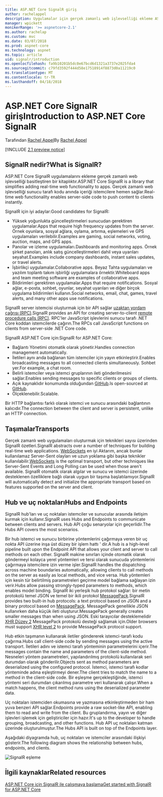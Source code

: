 ```yaml
---
title: ASP.NET Core SignalR giriş
author: rachelappel
description: Uygulamalar için gerçek zamanlı web işlevselliği ekleme ASP.NET Core SignalR kitaplığı nasıl basitleştirir öğrenin.
manager: wpickett
monikerRange: '>= aspnetcore-2.1'
ms.author: rachelap
ms.custom: mvc
ms.date: 03/07/2018
ms.prod: aspnet-core
ms.technology: aspnet
ms.topic: article
uid: signalr/introduction
ms.openlocfilehash: fa9b10201b5dc0e67bcd6d1321a3737e2025fda4
ms.sourcegitcommit: c79fd3592f444d58e17518914f8873d0a11219c0
ms.translationtype: MT
ms.contentlocale: tr-TR
ms.lasthandoff: 04/18/2018
---
```

# <a name="introduction-to-aspnet-core-signalr"></a><span data-ttu-id="6577d-103">ASP.NET Core SignalR giriş</span><span class="sxs-lookup"><span data-stu-id="6577d-103">Introduction to ASP.NET Core SignalR</span></span>

<span data-ttu-id="6577d-104">Tarafından [Rachel Appel](https://twitter.com/rachelappel)</span><span class="sxs-lookup"><span data-stu-id="6577d-104">By [Rachel Appel](https://twitter.com/rachelappel)</span></span>


[!INCLUDE [2.1 preview notice](~/includes/2.1.md)]

## <a name="what-is-signalr"></a><span data-ttu-id="6577d-105">SignalR nedir?</span><span class="sxs-lookup"><span data-stu-id="6577d-105">What is SignalR?</span></span>

<span data-ttu-id="6577d-106">ASP.NET Core SignalR uygulamalarını ekleme gerçek zamanlı web işlevselliği basitleştiren bir kitaplıktır.</span><span class="sxs-lookup"><span data-stu-id="6577d-106">ASP.NET Core SignalR is a library that simplifies adding real-time web functionality to apps.</span></span> <span data-ttu-id="6577d-107">Gerçek zamanlı web işlevselliği sunucu tarafı kodu anında içeriği istemcilere hemen sağlar.</span><span class="sxs-lookup"><span data-stu-id="6577d-107">Real-time web functionality enables server-side code to push content to clients instantly.</span></span>

<span data-ttu-id="6577d-108">SignalR için iyi adaylar:</span><span class="sxs-lookup"><span data-stu-id="6577d-108">Good candidates for SignalR:</span></span>

* <span data-ttu-id="6577d-109">Yüksek yoğunlukta güncelleştirmeleri sunucudan gerektiren uygulamalar.</span><span class="sxs-lookup"><span data-stu-id="6577d-109">Apps that require high frequency updates from the server.</span></span> <span data-ttu-id="6577d-110">Örnek oyunlara, sosyal ağlara, oylama, artırma, eşlemeleri ve GPS uygulamaları verilebilir.</span><span class="sxs-lookup"><span data-stu-id="6577d-110">Examples are gaming, social networks, voting, auction, maps, and GPS apps.</span></span>
* <span data-ttu-id="6577d-111">Panolar ve izleme uygulamaları.</span><span class="sxs-lookup"><span data-stu-id="6577d-111">Dashboards and monitoring apps.</span></span> <span data-ttu-id="6577d-112">Örnek şirket panoları, anlık satış güncelleştirmeleri dahil veya uyarıları seyahat.</span><span class="sxs-lookup"><span data-stu-id="6577d-112">Examples include company dashboards, instant sales updates, or travel alerts.</span></span>
* <span data-ttu-id="6577d-113">İşbirlikçi uygulamalar.</span><span class="sxs-lookup"><span data-stu-id="6577d-113">Collaborative apps.</span></span> <span data-ttu-id="6577d-114">Beyaz Tahta uygulamaları ve yazılım toplantı takım işbirliği uygulamalara örnektir.</span><span class="sxs-lookup"><span data-stu-id="6577d-114">Whiteboard apps and team meeting software are examples of collaborative apps.</span></span>
* <span data-ttu-id="6577d-115">Bildirimleri gerektiren uygulamalar.</span><span class="sxs-lookup"><span data-stu-id="6577d-115">Apps that require notifications.</span></span> <span data-ttu-id="6577d-116">Sosyal ağlar, e-posta, sohbet, oyunlar, seyahat uyarıları ve diğer birçok uygulama bildirimleri kullanın.</span><span class="sxs-lookup"><span data-stu-id="6577d-116">Social networks, email, chat, games, travel alerts, and many other apps use notifications.</span></span>

<span data-ttu-id="6577d-117">SignalR server istemcisi oluşturmak için bir API sağlar [uzaktan yordam çağrısı (RPC)](https://wikipedia.org/wiki/Remote_procedure_call).</span><span class="sxs-lookup"><span data-stu-id="6577d-117">SignalR provides an API for creating server-to-client [remote procedure calls (RPC)](https://wikipedia.org/wiki/Remote_procedure_call).</span></span> <span data-ttu-id="6577d-118">RPC'ler JavaScript işlevlerini sunucu tarafı .NET Core koddan istemcilerde çağırın.</span><span class="sxs-lookup"><span data-stu-id="6577d-118">The RPCs call JavaScript functions on clients from server-side .NET Core code.</span></span>

<span data-ttu-id="6577d-119">SignalR ASP.NET Core için:</span><span class="sxs-lookup"><span data-stu-id="6577d-119">SignalR for ASP.NET Core:</span></span>

* <span data-ttu-id="6577d-120">Bağlantı Yönetimi otomatik olarak yönetir.</span><span class="sxs-lookup"><span data-stu-id="6577d-120">Handles connection management automatically.</span></span>
* <span data-ttu-id="6577d-121">İletileri aynı anda bağlanan tüm istemciler için yayın etkinleştirir.</span><span class="sxs-lookup"><span data-stu-id="6577d-121">Enables broadcasting messages to all connected clients simultaneously.</span></span> <span data-ttu-id="6577d-122">Sohbet yer.</span><span class="sxs-lookup"><span data-stu-id="6577d-122">For example, a chat room.</span></span>
* <span data-ttu-id="6577d-123">Belirli istemciler veya istemci gruplarının ileti gönderilmesini sağlar.</span><span class="sxs-lookup"><span data-stu-id="6577d-123">Enables sending messages to specific clients or groups of clients.</span></span>
* <span data-ttu-id="6577d-124">Açık kaynaklıdır konumunda olduğundan [GitHub](https://github.com/aspnet/signalr).</span><span class="sxs-lookup"><span data-stu-id="6577d-124">Is open-sourced at [GitHub](https://github.com/aspnet/signalr).</span></span>
* <span data-ttu-id="6577d-125">Ölçeklenebilir.</span><span class="sxs-lookup"><span data-stu-id="6577d-125">Scalable.</span></span>

<span data-ttu-id="6577d-126">Bir HTTP bağlantısı farklı olarak istemci ve sunucu arasındaki bağlantının kalıcıdır.</span><span class="sxs-lookup"><span data-stu-id="6577d-126">The connection between the client and server is persistent, unlike an HTTP connection.</span></span>

## <a name="transports"></a><span data-ttu-id="6577d-127">Taşımalar</span><span class="sxs-lookup"><span data-stu-id="6577d-127">Transports</span></span>

<span data-ttu-id="6577d-128">Gerçek zamanlı web uygulamaları oluşturmak için teknikleri sayısı üzerinden SignalR özetleri.</span><span class="sxs-lookup"><span data-stu-id="6577d-128">SignalR abstracts over a number of techniques for building real-time web applications.</span></span> <span data-ttu-id="6577d-129">[WebSockets](https://tools.ietf.org/html/rfc7118) en iyi Aktarım, ancak bunlar kullanılamaz Server-Sent olayları ve uzun yoklama gibi başka teknikler kullanılabilir.</span><span class="sxs-lookup"><span data-stu-id="6577d-129">[WebSockets](https://tools.ietf.org/html/rfc7118) is the optimal transport, but other techniques like Server-Sent Events and Long Polling can be used when those aren't available.</span></span> <span data-ttu-id="6577d-130">SignalR otomatik olarak algılar ve sunucu ve istemci üzerinde desteklenen özelliklere bağlı olarak uygun bir taşıma başlatılamıyor.</span><span class="sxs-lookup"><span data-stu-id="6577d-130">SignalR will automatically detect and initialize the appropriate transport based on features supported on the server and client.</span></span>

## <a name="hubs-and-endpoints"></a><span data-ttu-id="6577d-131">Hub ve uç noktaları</span><span class="sxs-lookup"><span data-stu-id="6577d-131">Hubs and Endpoints</span></span>

<span data-ttu-id="6577d-132">SignalR hub'ları ve uç noktaları istemciler ve sunucular arasında iletişim kurmak için kullanır.</span><span class="sxs-lookup"><span data-stu-id="6577d-132">SignalR uses Hubs and Endpoints to communicate between clients and servers.</span></span> <span data-ttu-id="6577d-133">Hub API çoğu senaryolar için geçerlidir.</span><span class="sxs-lookup"><span data-stu-id="6577d-133">The Hubs API covers the most scenarios.</span></span>

<span data-ttu-id="6577d-134">Bir hub istemci ve sunucu birbirine yöntemlerini çağırmaya veren bir uç nokta API üzerine inşa üst düzey bir işlem hattı ' dir.</span><span class="sxs-lookup"><span data-stu-id="6577d-134">A hub is a high-level pipeline built upon the Endpoint API that allows your client and server to call methods on each other.</span></span> <span data-ttu-id="6577d-135">SignalR makine sınırları içinde otomatik olarak göndermeyi kolayca yerel yöntemleri ve tersi olarak sunucuda yöntemlerini çağırmaya istemcilere izin verme işler.</span><span class="sxs-lookup"><span data-stu-id="6577d-135">SignalR handles the dispatching across machine boundaries automatically, allowing clients to call methods on the server as easily as local methods, and vice versa.</span></span> <span data-ttu-id="6577d-136">Hub yöntemleri için kesin tür belirtilmiş parametreleri geçirme model bağlama sağlayan izin verir.</span><span class="sxs-lookup"><span data-stu-id="6577d-136">Hubs allow passing strongly-typed parameters to methods, which enables model binding.</span></span> <span data-ttu-id="6577d-137">SignalR iki yerleşik hub protokol sağlar: bir metin protokolü temel JSON ve temel bir ikili protokol [MessagePack](https://msgpack.org/).</span><span class="sxs-lookup"><span data-stu-id="6577d-137">SignalR provides two built-in hub protocols: a text protocol based on JSON and a binary protocol based on [MessagePack](https://msgpack.org/).</span></span>  <span data-ttu-id="6577d-138">MessagePack genellikle JSON kullanırken daha küçük ileti oluşturur.</span><span class="sxs-lookup"><span data-stu-id="6577d-138">MessagePack generally creates smaller messages than when using JSON.</span></span> <span data-ttu-id="6577d-139">Eski tarayıcılar desteklemelidir [XHR Düzey 2](https://caniuse.com/#feat=xhr2) MessagePack protokolü desteği sağlamak için.</span><span class="sxs-lookup"><span data-stu-id="6577d-139">Older browsers must support [XHR level 2](https://caniuse.com/#feat=xhr2) to provide MessagePack protocol support.</span></span>

<span data-ttu-id="6577d-140">Hub etkin taşımanın kullanarak iletiler göndererek istemci-tarafı kodu çağırma.</span><span class="sxs-lookup"><span data-stu-id="6577d-140">Hubs call client-side code by sending messages using the active transport.</span></span> <span data-ttu-id="6577d-141">İletileri adını ve istemci tarafı yönteminin parametrelerini içerir.</span><span class="sxs-lookup"><span data-stu-id="6577d-141">The messages contain the name and parameters of the client-side method.</span></span> <span data-ttu-id="6577d-142">Nesneleri yöntem parametreleri, yapılandırılmış protokolü kullanılarak seri durumdan olarak gönderilir.</span><span class="sxs-lookup"><span data-stu-id="6577d-142">Objects sent as method parameters are deserialized using the configured protocol.</span></span> <span data-ttu-id="6577d-143">İstemci, istemci tarafı kodlar yönteminde adına eşleştirmeyi dener.</span><span class="sxs-lookup"><span data-stu-id="6577d-143">The client tries to match the name to a method in the client-side code.</span></span> <span data-ttu-id="6577d-144">Bir eşleşme gerçekleştiğinde, istemci yöntemi seri durumdan çıkarılmış parametre veri kullanarak çalışır.</span><span class="sxs-lookup"><span data-stu-id="6577d-144">When a match happens, the client method runs using the deserialized parameter data.</span></span>

<span data-ttu-id="6577d-145">Uç noktaları istemciden okumasına ve yazmasına etkinleştirmeden bir ham yuva benzeri API sağlar.</span><span class="sxs-lookup"><span data-stu-id="6577d-145">Endpoints provide a raw socket-like API, enabling them to read and write from the client.</span></span> <span data-ttu-id="6577d-146">Bu gruplandırma, yayın ve diğer işlevleri işlemek için geliştiriciler için hazır.</span><span class="sxs-lookup"><span data-stu-id="6577d-146">It's up to the developer to handle grouping, broadcasting, and other functions.</span></span> <span data-ttu-id="6577d-147">Hub API uç noktaları katman üzerinde oluşturulmuştur.</span><span class="sxs-lookup"><span data-stu-id="6577d-147">The Hubs API is built on top of the Endpoints layer.</span></span>

<span data-ttu-id="6577d-148">Aşağıdaki diyagramda hub, uç noktaları ve istemciler arasındaki ilişkiyi gösterir.</span><span class="sxs-lookup"><span data-stu-id="6577d-148">The following diagram shows the relationship between hubs, endpoints, and clients.</span></span>

![SignalR eşleme](introduction/_static/signalr-core-architecture.png)

## <a name="related-resources"></a><span data-ttu-id="6577d-150">İlgili kaynaklar</span><span class="sxs-lookup"><span data-stu-id="6577d-150">Related resources</span></span>

[<span data-ttu-id="6577d-151">ASP.NET Core için SignalR ile çalışmaya başlama</span><span class="sxs-lookup"><span data-stu-id="6577d-151">Get started with SignalR for ASP.NET Core</span></span>](xref:signalr/get-started)

